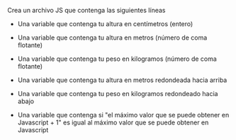 Crea un archivo JS que contenga las siguientes líneas

* Una variable que contenga tu altura en centímetros (entero)

* Una variable que contenga tu altura en metros (número de coma flotante)

* Una variable que contenga tu peso en kilogramos (número de coma flotante)

* Una variable que contenga tu altura en metros redondeada hacia arriba

* Una variable que contenga tu peso en kilogramos redondeado hacia abajo

* Una variable que contenga si "el máximo valor que se puede obtener en Javascript + 1" es igual al máximo valor que se puede obtener en Javascript